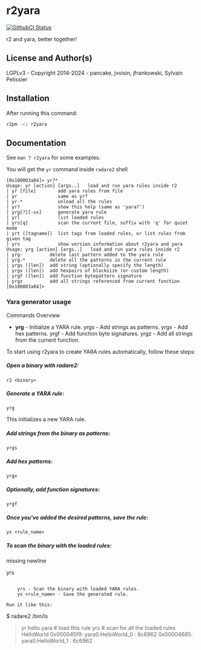 # r2yara
[![GithubCI Status](https://github.com/radareorg/r2yara/actions/workflows/ci.yml/badge.svg?branch=main)](https://github.com/radareorg/r2yara/actions/workflows/ci.yml?query=branch%3Amain)

r2 and yara, better together!

## License and Author(s)

LGPLv3 - Copyright 2014-2024 - pancake, jvoisin, jfrankowski, Sylvain Pelissier

## Installation

After running this command:

```sh
r2pm -ci r2yara
```

## Documentation

See `man 7 r2yara` for some examples.

You will get the `yr` command inside `radare2` shell

```
[0x100003a84]> yr?*
Usage: yr [action] [args..]   load and run yara rules inside r2
| yr [file]        add yara rules from file
| yr               same as yr?
| yr-*             unload all the rules
| yr?              show this help (same as 'yara?')
| yrg[?][-sx]      generate yara rule
| yrl              list loaded rules
| yrs[q]           scan the current file, suffix with 'q' for quiet mode
| yrt ([tagname])  list tags from loaded rules, or list rules from given tag
| yrv              show version information about r2yara and yara
Usage: yrg [action] [args..]   load and run yara rules inside r2
| yrg-          delete last pattern added to the yara rule
| yrg-*         delete all the patterns in the current rule
| yrgs ([len])  add string (optionally specify the length)
| yrgx ([len])  add hexpairs of blocksize (or custom length)
| yrgf ([len])  add function bytepattern signature
| yrgz          add all strings referenced from current function
[0x100003a84]>
```

### Yara generator usage

Commands Overview

* **yrg** - Initialize a YARA rule.
    yrgs - Add strings as patterns.
    yrgx - Add hex patterns.
    yrgf - Add function byte signatures.
    yrgz - Add all strings from the current function.

To start using r2yara to create YARA rules automatically, follow these steps:

##### Open a binary with radare2:

```
r2 <binary>
```

##### Generate a YARA rule:

```
yrg
```

This initializes a new YARA rule.

##### Add strings from the binary as patterns:

```
yrgs
```

##### Add hex patterns:

```
yrgx
```

##### Optionally, add function signatures:

```
yrgf
```

##### Once you've added the desired patterns, save the rule:

```
ys <rule_name>
```

##### To scan the binary with the loaded rules:

missing newline

yrs
```

    yrs - Scan the binary with loaded YARA rules.
    ys <rule_name> - Save the generated rule.

Run it like this:

```
$ radare2 /bin/ls
> yr hello.yara   # load this rule
> yrs             # scan for all the loaded rules
HelloWorld
0x000045f9: yara0.HelloWorld_0 : 6c6962
0x00004685: yara0.HelloWorld_1 : 6c6962
```
